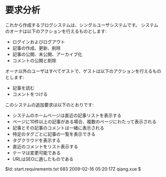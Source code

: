 要求分析
=====================

これから作成するブログシステムは、シングルユーザシステムです。 システムのオーナは以下のアクションを行えるものとします:

 * ログインおよびログアウト
 * 記事の作成、更新、削除
 * 記事の公開、未公開、アーカイブ化
 * コメントの公開と削除

オーナ以外のユーザはすべてゲストで、ゲストは以下のアクションを行えるものとします:

 * 記事を読む
 * コメントをつける

このシステムの追加要求は以下のとおりです:

 * システムのホームページは直近の記事リストを表示する
 * ページに10件以上の記事がある場合、複数のページにわたって表示される
 * 記事とその記事のコメントは一緒に表示される
 * 特定のタグごとに記事の一覧を表示できる
 * タグクラウドを表示する
 * 直近のコメントをリスト表示する
 * テーマは変更可能である
 * URLはSEOに適したものである

<div class="revision">$Id: start.requirements.txt 683 2009-02-16 05:20:17Z qiang.xue $</div>
